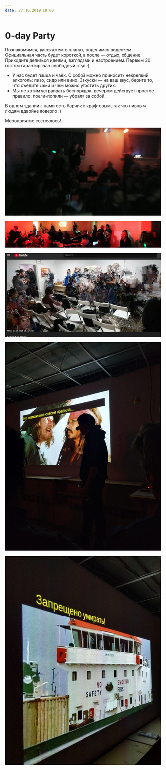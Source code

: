 ```yaml
---
date: 27.10.2019 18:00
---
```


# 0-day Party

Познакомимся, расскажем о планах, поделимся видением. Официальная часть будет короткой, а после — отдых, общение. Приходите делиться идеями, взглядами и настроением. Первым 30 гостям гарантирован свободный стул :) 

* У нас будет пицца и чаёк. С собой можно приносить некрепкий алкоголь: пиво, сидр или вино. Закуски — на ваш вкус, берите то, что съедите сами и чем можно угостить других.
* Мы не хотим устраивать беспорядок, вечером действует простое правило: поели-попили — убрали за собой.

В одном здании с нами есть барчик с крафтовым, так что пивным людям вдвойне повезло :)

Мероприятие состоялось!

![0day_0](./photos/0.jpg)

![0day_1](./photos/1.jpg)

![0day_2](./photos/2.jpg)

![0day_3](./photos/3.jpg)

![0day_4](./photos/4.jpg)
